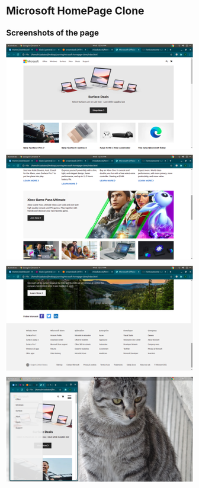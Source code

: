 # Microsoft HomePage Clone

## Screenshots of the page
![](img/ss1.png)

![](img/ss2.png)

![](img/ss3.png)

![](img/ss4.png)